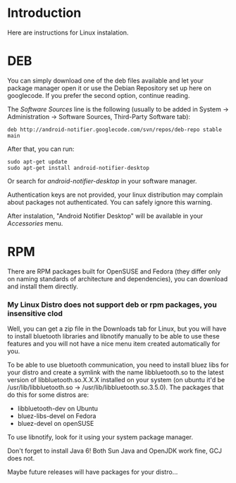 # Introduction #

Here are instructions for Linux instalation.

# DEB #

You can simply download one of the deb files available and let your package manager open it or use the Debian Repository set up here on googlecode. If you prefer the second option, continue reading.

The _Software Sources_ line is the following (usually to be added in System -> Administration -> Software Sources, Third-Party Software tab):

```
deb http://android-notifier.googlecode.com/svn/repos/deb-repo stable main
```

After that, you can run:

```
sudo apt-get update
sudo apt-get install android-notifier-desktop
```

Or search for _android-notifier-desktop_ in your software manager.

Authentication keys are not provided, your linux distribution may complain about packages not authenticated. You can safely ignore this warning.

After instalation, "Android Notifier Desktop" will be available in your _Accessories_ menu.

# RPM #

There are RPM packages built for OpenSUSE and Fedora (they differ only on naming standards of architecture and dependencies), you can download and install them directly.

### My Linux Distro does not support deb or rpm packages, you insensitive clod ###

Well, you can get a zip file in the Downloads tab for Linux, but you will have to install bluetooth libraries and libnotify manually to be able to use these features and you will not have a nice menu item created automatically for you.

To be able to use bluetooth communication, you need to install bluez libs for your distro and create a symlink with the name libbluetooth.so to the latest version of libbluetooth.so.X.X.X installed on your system (on ubuntu it'd be /usr/lib/libbluetooth.so -> /usr/lib/libbluetooth.so.3.5.0). The packages that do this for some distros are:

  * libbluetooth-dev on Ubuntu
  * bluez-libs-devel on Fedora
  * bluez-devel on openSUSE

To use libnotify, look for it using your system package manager.

Don't forget to install Java 6! Both Sun Java and OpenJDK work fine, GCJ does not.

Maybe future releases will have packages for your distro...